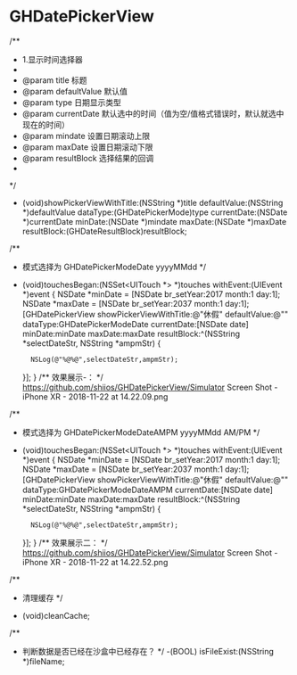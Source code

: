 # GHDatePickerView
/**
 *  1.显示时间选择器
 *
 *  @param title            标题
 *  @param defaultValue     默认值
 *  @param type         日期显示类型
 *  @param currentDate  默认选中的时间（值为空/值格式错误时，默认就选中现在的时间）
 *  @param mindate      设置日期滚动上限
 *  @param maxDate      设置日期滚动下限
 *  @param resultBlock      选择结果的回调
 *
 */
+ (void)showPickerViewWithTitle:(NSString *)title defaultValue:(NSString *)defaultValue dataType:(GHDatePickerMode)type currentDate:(NSDate *)currentDate minDate:(NSDate *)mindate maxDate:(NSDate *)maxDate resultBlock:(GHDateResultBlock)resultBlock;

/**
*  模式选择为 GHDatePickerModeDate  yyyyMMdd 
*/
- (void)touchesBegan:(NSSet<UITouch *> *)touches withEvent:(UIEvent *)event
{
    NSDate *minDate = [NSDate br_setYear:2017 month:1 day:1];
    NSDate *maxDate = [NSDate br_setYear:2037 month:1 day:1];
    [GHDatePickerView showPickerViewWithTitle:@"休假" defaultValue:@"" dataType:GHDatePickerModeDate currentDate:[NSDate date] minDate:minDate maxDate:maxDate resultBlock:^(NSString *selectDateStr, NSString *ampmStr) {
        
        NSLog(@"%@%@",selectDateStr,ampmStr);
    }];
}
/**
效果展示-：
*/
https://github.com/shiios/GHDatePickerView/Simulator Screen Shot - iPhone XR - 2018-11-22 at 14.22.09.png

/**
*  模式选择为 GHDatePickerModeDateAMPM  yyyyMMdd AM/PM
*/
- (void)touchesBegan:(NSSet<UITouch *> *)touches withEvent:(UIEvent *)event
{
    NSDate *minDate = [NSDate br_setYear:2017 month:1 day:1];
    NSDate *maxDate = [NSDate br_setYear:2037 month:1 day:1];
    [GHDatePickerView showPickerViewWithTitle:@"休假" defaultValue:@"" dataType:GHDatePickerModeDateAMPM currentDate:[NSDate date] minDate:minDate maxDate:maxDate resultBlock:^(NSString *selectDateStr, NSString *ampmStr) {
        
        NSLog(@"%@%@",selectDateStr,ampmStr);
    }];
}
/**
效果展示二：
*/
https://github.com/shiios/GHDatePickerView/Simulator Screen Shot - iPhone XR - 2018-11-22 at 14.22.52.png

/**
* 清理缓存
*/
- (void)cleanCache;
 
/**
* 判断数据是否已经在沙盒中已经存在？
*/
-(BOOL) isFileExist:(NSString *)fileName;
